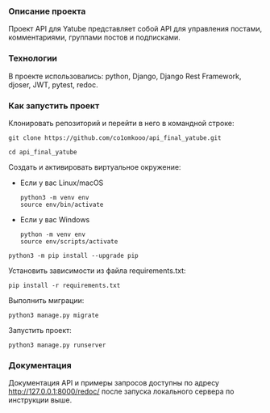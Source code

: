 ### Описание проекта

Проект API для Yatube представляет собой API для управления постами, комментариями, группами постов и подписками. 

### Технологии

В проекте использовались: python, Django, Django Rest Framework, djoser, JWT, pytest, redoc.

### Как запустить проект

Клонировать репозиторий и перейти в него в командной строке:

```
git clone https://github.com/co1omkooo/api_final_yatube.git
```

```
cd api_final_yatube
```

Cоздать и активировать виртуальное окружение:

* Если у вас Linux/macOS

    ```
    python3 -m venv env
    source env/bin/activate
    ```

* Если у вас Windows

    ```
    python -m venv env
    source env/scripts/activate
    ```

```
python3 -m pip install --upgrade pip
```

Установить зависимости из файла requirements.txt:

```
pip install -r requirements.txt
```

Выполнить миграции:

```
python3 manage.py migrate
```

Запустить проект:

```
python3 manage.py runserver
```

### Документация

Документация API и примеры запросов доступны по адресу http://127.0.0.1:8000/redoc/ после запуска локального сервера по инструкции выше.
